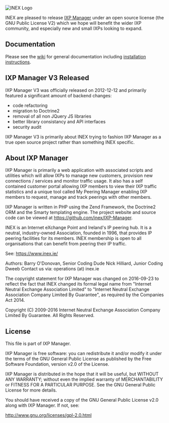 ![INEX Logo](http://www.ixpmanager.org/images/logos/ixp-manager.png?raw=true)

INEX are pleased to release [IXP Manager](http://www.ixpmanager.org/) under an open source license (the
GNU Public License V2) which we hope will benefit the wider IXP community,
and especially new and small IXPs looking to expand.

<!--- [![Build Status](https://travis-ci.org/inex/IXP-Manager.png?branch=master)](https://travis-ci.org/inex/IXP-Manager) - courtesy of [Travis CI](https://travis-ci.org/inex/IXP-Manager). -->

## Documentation

Please see the [wiki](https://github.com/inex/IXP-Manager/wiki) for general
documentation including [installation
instructions](https://github.com/inex/IXP-Manager/wiki/Installation).

## IXP Manager V3 Released

IXP Manager V3 was officially released on 2012-12-12 and primarily featured
a significant amount of backend changes:

* code refactoring
* migration to Doctrine2
* removal of all non JQuery JS libraries
* better library consistancy and API interfaces
* security audit

IXP Manager V3 is primarily about INEX trying to fashion IXP Manager as a
true open source project rather than something INEX specific. 


## About IXP Manager

IXP Manager is primarily a web application with associated scripts and
utilities which will allow IXPs to manage new customers, provision new
connections / services and monitor traffic usage. It also has a self
contained customer portal allowing IXP members to view their IXP traffic
statistics and a unique tool called My Peering Manager enabling IXP
members to request, manage and track peerings with other members.

IXP Manager is written in PHP using the Zend Framework, the Doctrine2 ORM
and the Smarty templating engine. The project website and source code
can be viewed at https://github.com/inex/IXP-Manager.

INEX is an Internet eXchange Point and Ireland's IP peering hub. It is a 
neutral, industry-owned Association, founded in 1996, that provides IP 
peering facilities for its members. INEX membership is open to all 
organisations that can benefit from peering their IP traffic.

See: https://www.inex.ie/

Authors:
  Barry O'Donovan, Senior Coding Dude
  Nick Hilliard, Junior Coding Dweeb
  Contact us via: operations (at) inex.ie

The copyright statement for IXP Manager was changed on 2016-09-23 to reflect
the fact that INEX changed its formal legal name from "Internet Neutral
Exchange Association Limited" to "Internet Neutral Exchange Association
Company Limited By Guarantee", as required by the Companies Act 2014.

Copyright (C) 2009-2016 Internet Neutral Exchange Association Company Limited By Guarantee.
All Rights Reserved.

 
## License

This file is part of IXP Manager.
 
IXP Manager is free software: you can redistribute it and/or modify it
under the terms of the GNU General Public License as published by the Free
Software Foundation, version v2.0 of the License.

IXP Manager is distributed in the hope that it will be useful, but WITHOUT
ANY WARRANTY; without even the implied warranty of MERCHANTABILITY or
FITNESS FOR A PARTICULAR PURPOSE.  See the GNU General Public License for
more details.
 
You should have received a copy of the GNU General Public License v2.0
along with IXP Manager.  If not, see:
 
http://www.gnu.org/licenses/gpl-2.0.html

